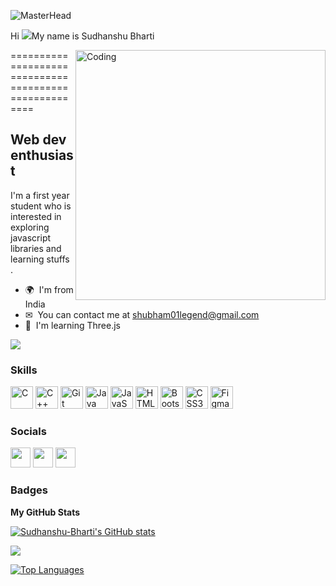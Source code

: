 ![MasterHead](https://media.licdn.com/dms/image/C4E16AQHRaJv_M3liwA/profile-displaybackgroundimage-shrink_350_1400/0/1647533807678?e=1690416000&v=beta&t=jIuCvIAS6eiH_KrPA8gqyTR0ClIeM73f6omcGtu_sJ8)
<!-- ![Header](./github-header-image.png) -->
Hi ![](https://user-images.githubusercontent.com/18350557/176309783-0785949b-9127-417c-8b55-ab5a4333674e.gif)My name is Sudhanshu Bharti

<img align="right" alt="Coding" width="400" src="https://camo.githubusercontent.com/c1dcb74cc1c1835b1d716f5051499a2814c683c806b15f04b0eba492863703e9/68747470733a2f2f63646e2e6472696262626c652e636f6d2f75736572732f3733303730332f73637265656e73686f74732f363538313234332f6176656e746f2e676966">
======================================================

Web dev enthusiast
------------------

I'm a first year student who is interested in exploring javascript libraries and learning stuffs .

* 🌍  I'm from India
* ✉  You can contact me at [shubham01legend@gmail.com](mailto:shubham01legend@gmail.com)
* 🧠  I'm learning Three.js

<a href="https://www.github.com/Sudhanshu-Bharti" target="_blank" rel="noreferrer"><img
src="https://img.shields.io/github/followers/Sudhanshu-Bharti?logo=github&style=for-the-badge&color=ec4899&labelColor=0f172a" /></a>

### Skills


<p align="left">
<a href="https://docs.microsoft.com/en-us/cpp/?view=msvc-170" target="_blank" rel="noreferrer"><img src="https://raw.githubusercontent.com/danielcranney/readme-generator/main/public/icons/skills/c-colored.svg" width="36" height="36" alt="C" /></a>
<a href="https://docs.microsoft.com/en-us/cpp/?view=msvc-170" target="_blank" rel="noreferrer"><img src="https://raw.githubusercontent.com/danielcranney/readme-generator/main/public/icons/skills/cplusplus-colored.svg" width="36" height="36" alt="C++" /></a>
<a href="https://git-scm.com/" target="_blank" rel="noreferrer"><img src="https://raw.githubusercontent.com/danielcranney/readme-generator/main/public/icons/skills/git-colored.svg" width="36" height="36" alt="Git" /></a>
<a href="https://www.oracle.com/java/" target="_blank" rel="noreferrer"><img src="https://raw.githubusercontent.com/danielcranney/readme-generator/main/public/icons/skills/java-colored.svg" width="36" height="36" alt="Java" /></a>
<a href="https://developer.mozilla.org/en-US/docs/Web/JavaScript" target="_blank" rel="noreferrer"><img src="https://raw.githubusercontent.com/danielcranney/readme-generator/main/public/icons/skills/javascript-colored.svg" width="36" height="36" alt="JavaScript" /></a>
<a href="https://developer.mozilla.org/en-US/docs/Glossary/HTML5" target="_blank" rel="noreferrer"><img src="https://raw.githubusercontent.com/danielcranney/readme-generator/main/public/icons/skills/html5-colored.svg" width="36" height="36" alt="HTML5" /></a>
<a href="https://getbootstrap.com/" target="_blank" rel="noreferrer"><img src="https://raw.githubusercontent.com/danielcranney/readme-generator/main/public/icons/skills/bootstrap-colored.svg" width="36" height="36" alt="Bootstrap" /></a>
<a href="https://www.w3.org/TR/CSS/#css" target="_blank" rel="noreferrer"><img src="https://raw.githubusercontent.com/danielcranney/readme-generator/main/public/icons/skills/css3-colored.svg" width="36" height="36" alt="CSS3" /></a>
<a href="https://www.figma.com/" target="_blank" rel="noreferrer"><img src="https://raw.githubusercontent.com/danielcranney/readme-generator/main/public/icons/skills/figma-colored.svg" width="36" height="36" alt="Figma" /></a>
</p>


### Socials

<p align="left"> <a href="https://www.github.com/Sudhanshu-Bharti" target="_blank" rel="noreferrer"><img src="https://raw.githubusercontent.com/danielcranney/readme-generator/main/public/icons/socials/github.svg" width="32" height="32" /></a> <a href="http://www.instagram.com/sudhanshu_bharti_ig" target="_blank" rel="noreferrer"><img src="https://raw.githubusercontent.com/danielcranney/readme-generator/main/public/icons/socials/instagram.svg" width="32" height="32" /></a> <a href="https://www.linkedin.com/in/sudhanshu-bharti012" target="_blank" rel="noreferrer"><img src="https://raw.githubusercontent.com/danielcranney/readme-generator/main/public/icons/socials/linkedin.svg" width="32" height="32" /></a></p>

### Badges

<b>My GitHub Stats</b>

<a href="http://www.github.com/Sudhanshu-Bharti"><img src="https://github-readme-stats.vercel.app/api?username=Sudhanshu-Bharti&show_icons=true&hide=&count_private=true&title_color=a855f7&text_color=6366f1&icon_color=ec4899&bg_color=0f172a&hide_border=true&show_icons=true" alt="Sudhanshu-Bharti's GitHub stats" /></a>

<a href="http://www.github.com/Sudhanshu-Bharti"><img src="https://github-readme-streak-stats.herokuapp.com/?user=Sudhanshu-Bharti&stroke=6366f1&background=0f172a&ring=a855f7&fire=a855f7&currStreakNum=6366f1&currStreakLabel=a855f7&sideNums=6366f1&sideLabels=6366f1&dates=6366f1&hide_border=true" /></a>

<a href="https://github.com/Sudhanshu-Bharti" align="left"><img src="https://github-readme-stats.vercel.app/api/top-langs/?username=Sudhanshu-Bharti&langs_count=10&title_color=a855f7&text_color=6366f1&icon_color=ec4899&bg_color=0f172a&hide_border=true&locale=en&custom_title=Top%20%Languages" alt="Top Languages" /></a>
